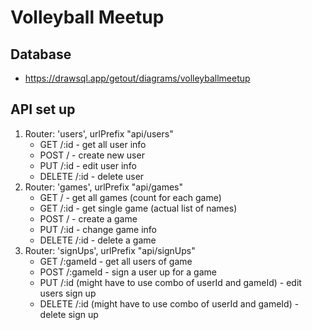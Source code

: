 # Volleyball Meetup

## Database
- https://drawsql.app/getout/diagrams/volleyballmeetup

## API set up


1. Router: 'users', urlPrefix "api/users"
    - GET /:id - get all user info
    - POST / - create new user
    - PUT /:id - edit user info
    - DELETE /:id - delete user
2. Router: 'games', urlPrefix "api/games"
    - GET / - get all games (count for each game)
    - GET /:id - get single game (actual list of names)
    - POST / - create a game
    - PUT /:id - change game info
    - DELETE /:id - delete a game
3. Router: 'signUps', urlPrefix "api/signUps"
    - GET /:gameId - get all users of game
    - POST /:gameId - sign a user up for a game
    - PUT /:id (might have to use combo of userId and gameId) - edit users sign up
    - DELETE /:id (might have to use combo of userId and gameId) - delete sign up


